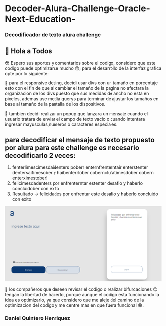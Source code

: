 # Decoder-Alura-Challenge-Oracle-Next-Education-

### Decodificador de texto alura challenge

## :wave: Hola a Todos

:flushed: Espero sus aportes y comentarios sobre el codigo, considero que este codigo puede optimizarse mucho :stuck_out_tongue_winking_eye:;
para el desarrollo de la interfaz grafica opte por lo siguiente:

:small_blue_diamond: para el responsive desing, decidi usar divs con un tamaño en porcentaje esto con el fin de que
al cambiar el tamaño de la pagina no afectara la organizacion de los divs puesto que sus medidas
de ancho no esta en pixeles, ademas use media querys para terminar de ajustar los tamaños en base al tamaño
de la pantalla de los dispositivos.

:small_blue_diamond: tambien decidi realizar un popup que lanzara un mensaje cuando el usuario tratara de enviar el campo de texto vacio
o cuando intentara ingresar mayusculas,numeros o caracteres especiales.

## para decodificar el mensaje de texto propuesto por alura para este challenge es necesario decodificarlo 2 veces:

1) fenterlimescimesdaidenters poberr enternfrenterntair enterstenter dentersaifimesober y haibenterrlober cobernclufatimesdober cobern enterximestober! 
2) felicimesdadenters por enfrenterntar estenter desafio y haberlo concluidober con exito 
3) Resultado -> felicidades por enfrentar este desafio y haberlo concluido con exito

![Pantallazo de Decoder](https://raw.githubusercontent.com/Danielo27/Decoder-Alura-Challenge-Oracle-Next-Education-/main/Test.png)

:small_blue_diamond: los compañeros que deseen revisar el codigo o realizar bifurcaciones :wink: tengan la libertad de hacerlo, porque aunque el codigo 
esta funcionando la idea es optimizarlo, ya que considero que me aleje del camino de la optimizacion del codigo y me centre
mas en que fuera funcional :grin:.

### Daniel Quintero Henriquez
